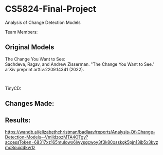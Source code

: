 # CS5824-Final-Project

Analysis of Change Detection Models

Team Members:



## Original Models
The Change You Want to See: <br>
Sachdeva, Ragav, and Andrew Zisserman. "The Change You Want to See." arXiv preprint arXiv:2209.14341 (2022).

<br>

TinyCD:


## Changes Made:



## Results:
https://wandb.ai/elizabethchristman/badlaav/reports/Analysis-Of-Change-Detection-Models--VmlldzozMTA4OTgy?accessToken=68317xz165mulowx6lwysgcwoy3f3k80osskgk5pjn13jb5x3kvzmc8ouid4kw1z


